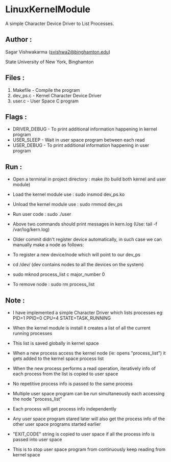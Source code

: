 # LinuxKernelModule

A simple Character Device Driver to List Processes.


## Author :

Sagar Vishwakarma (svishwa2@binghamton.edu)

State University of New York, Binghamton


## Files :

1)	Makefile         - Compile the program
2)	dev_ps.c         - Kernel Character Device Driver
3)	user.c           - User Space C program


## Flags :

- DRIVER_DEBUG      - To print additional information happening in kernel program
- USER_SLEEP        - Wait in user space program between each read
- USER_DEBUG        - To print additional information happening in user program


## Run :

- Open a terminal in project directory      : make (to build both kernel and user module)
- Load the kernel module use                : sudo insmod dev_ps.ko
- Unload the kernel module use              : sudo rmmod dev_ps
- Run user code                             : sudo ./user

- Above two commands should print messages in kern.log (Use: tail -f /var/log/kern.log)

- Older commit didn't register device automatically, in such case we can manually make a node as follows:

- To register a new device/node which will point to our dev_ps
- cd /dev/ (dev contains nodes to all the devices on the system)
- sudo mknod process_list c major_number 0
- To remove node : sudo rm process_list


## Note :

- I have implemented a simple Character Driver which lists processes
	eg: PID=1 PPID=0 CPU=4 STATE=TASK_RUNNING
- When the kernel module is install it creates a list of all the current running processes
- This list is saved globally in kernel space
- When a new process access the kernel node (ie: opens "process_list") it gets added to the kernel space process list
- When the new process performs a read operation, iteratively info of each process from the list is copied to user space
- No repetitive process info is passed to the same process
- Multiple user space program can be run simultaneously each accessing the node "process_list"
- Each process will get process info independently
- Any user space program stared later will also get the process info of the other user space programs started earlier

- "EXIT_CODE" string is copied to user space if all the process info is passed into user space
- This is to stop user space program from continuously keep reading from kernel space
